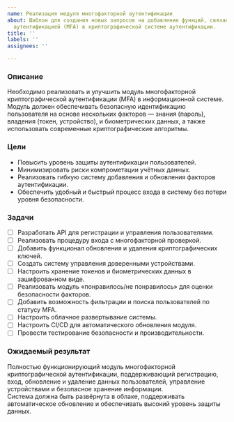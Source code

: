 ```yaml
---
name: Реализация модуля многофакторной аутентификации
about: Шаблон для создания новых запросов на добавление функций, связанных с многофакторной
  аутентификацией (MFA) в криптографической системе аутентификации.
title: ''
labels: ''
assignees: ''

---
```


### Описание
Необходимо реализовать и улучшить модуль многофакторной криптографической аутентификации (MFA) в информационной системе.  
Модуль должен обеспечивать безопасную идентификацию пользователя на основе нескольких факторов — знания (пароль), владения (токен, устройство), и биометрических данных, а также использовать современные криптографические алгоритмы.

### Цели
- Повысить уровень защиты аутентификации пользователей.  
- Минимизировать риски компрометации учётных данных.  
- Реализовать гибкую систему добавления и обновления факторов аутентификации.  
- Обеспечить удобный и быстрый процесс входа в систему без потери уровня безопасности.  

### Задачи
- [ ] Разработать API для регистрации и управления пользователями.  
- [ ] Реализовать процедуру входа с многофакторной проверкой.  
- [ ] Добавить функционал обновления и удаления криптографических ключей.  
- [ ] Создать систему управления доверенными устройствами.  
- [ ] Настроить хранение токенов и биометрических данных в зашифрованном виде.  
- [ ] Реализовать модуль «понравилось/не понравилось» для оценки безопасности факторов.  
- [ ] Добавить возможность фильтрации и поиска пользователей по статусу MFA.  
- [ ] Настроить облачное развертывание системы.  
- [ ] Настроить CI/CD для автоматического обновления модуля.  
- [ ] Провести тестирование безопасности и производительности.  

### Ожидаемый результат
Полностью функционирующий модуль многофакторной криптографической аутентификации, поддерживающий регистрацию, вход, обновление и удаление данных пользователей, управление устройствами и безопасное хранение информации.  
Система должна быть развёрнута в облаке, поддерживать автоматическое обновление и обеспечивать высокий уровень защиты данных.
